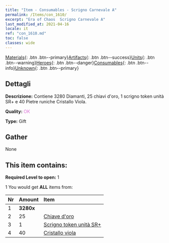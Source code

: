 ```yaml
---
title: "Item - Consumables - Scrigno Carnevale A"
permalink: /Items/con_1610/
excerpt: "Era of Chaos  Scrigno Carnevale A"
last_modified_at: 2021-04-16
locale: it
ref: "con_1610.md"
toc: false
classes: wide
---
```

 [Materials](/it/Items/){: .btn .btn--primary}[Artifacts](/it/Items/Artifacts/){: .btn .btn--success}[Units](/it/Items/Units/){: .btn .btn--warning}[Heroes](/it/Items/Heroes/){: .btn .btn--danger}[Consumables](/it/Items/Consumables/){: .btn .btn--info}[Unknown](/it/Items/Unknown/){: .btn .btn--primary}

## Dettagli
 **Descrizione:** Contiene 3280 Diamanti, 25 chiavi d'oro, 1 scrigno token unità SR+ e 40 Pietre runiche Cristallo Viola.

 **Quality:** <span style="color: #DA70D6">OK</span>

 **Type:** Gift

## Gather

  None

## This item contains:

 **Required Level to open:** 1

 1 You would get **ALL** items  from:

  | Nr | Amount |     Item    |
  |:---|:-------|:------------|
  | 1 |  **3280x** | <i class="fas fa-gem"/> |  | 
  | 2 | 25 | [Chiave d'oro](/it/Items/con_783/) |  | 
  | 3 | 1 | [Scrigno token unità SR+](/it/Items/con_1598/) |  | 
  | 4 | 40 | [Cristallo viola](/it/Items/con_720/) |  | 
